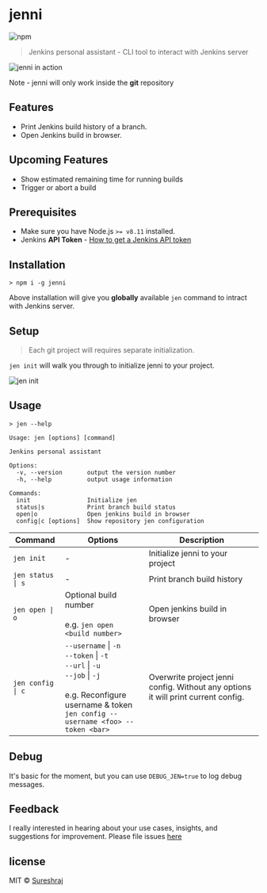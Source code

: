 # jenni

![npm](https://img.shields.io/npm/v/jenni.svg)

> Jenkins personal assistant - CLI tool to interact with Jenkins server

![jenni in action](https://raw.githubusercontent.com/m-sureshraj/jenni/HEAD/media/jenni-in-action.png "jenni in action")

Note - jenni will only work inside the **git** repository 

## Features
* Print Jenkins build history of a branch.
* Open Jenkins build in browser.

## Upcoming Features
* Show estimated remaining time for running builds
* Trigger or abort a build

## Prerequisites
- Make sure you have Node.js `>= v8.11` installed.
- Jenkins **API Token** - [How to get a Jenkins API token](https://stackoverflow.com/questions/45466090/how-to-get-the-api-token-for-jenkins)

## Installation
```
> npm i -g jenni
```
Above installation will give you **globally** available `jen` command to intract with Jenkins server. 

## Setup
> Each git project will requires separate initialization.

`jen init` will walk you through to initialize jenni to your project.

![jen init](https://raw.githubusercontent.com/m-sureshraj/jenni/HEAD/media/jen-init.png "jen init")

## Usage
```
> jen --help

Usage: jen [options] [command]

Jenkins personal assistant

Options:
  -v, --version       output the version number
  -h, --help          output usage information

Commands:
  init                Initialize jen
  status|s            Print branch build status
  open|o              Open jenkins build in browser
  config|c [options]  Show repository jen configuration

```

| Command | Options | Description |
| --- | --- | --- |
| `jen init` | - | Initialize jenni to your project |
| ```jen status \| s``` | - | Print branch build history |
| `jen open \| o` | Optional build number <br><br> e.g. `jen open <build number>` | Open jenkins build in browser |
| `jen config \| c` | `--username` \| `-n` <br> `--token` \| `-t`  <br> `--url` \| `-u` <br> `--job` \| `-j` <br> <br> e.g. Reconfigure username & token <br> `jen config --username <foo> --token <bar>` | Overwrite project jenni config. Without any options it will print current config. |

## Debug
It's basic for the moment, but you can use `DEBUG_JEN=true` to log debug messages.

## Feedback
I really interested in hearing about your use cases, insights, and suggestions for improvement. Please file issues [here](https://github.com/m-sureshraj/jenni/issues)

## license
MIT © [Sureshraj](https://github.com/m-sureshraj)
